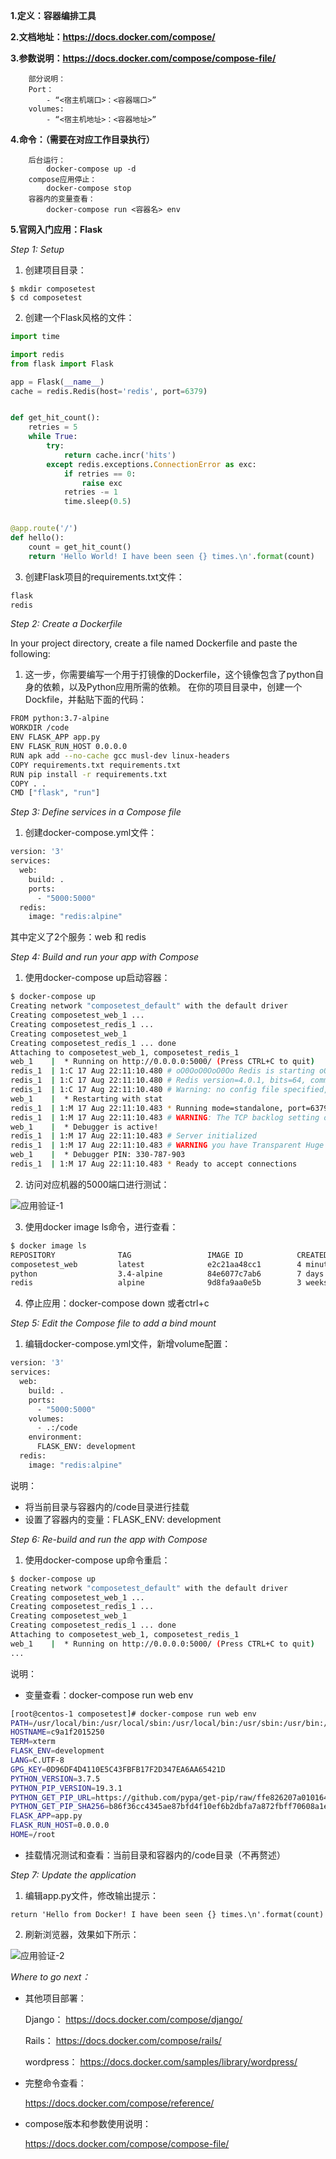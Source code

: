 **1.定义：容器编排工具**

**2.文档地址：https://docs.docker.com/compose/**

**3.参数说明：https://docs.docker.com/compose/compose-file/**

```
    部分说明：
    Port：
        - “<宿主机端口>：<容器端口>”
    volumes:
        - “<宿主机地址>：<容器地址>”

```
         
**4.命令：（需要在对应工作目录执行）**
``` 
    后台运行：
        docker-compose up -d
    compose应用停止：
        docker-compose stop
    容器内的变量查看：
        docker-compose run <容器名> env
```
   
**5.官网入门应用：Flask**

*Step 1: Setup*

1. 创建项目目录：
```
$ mkdir composetest
$ cd composetest

```
2. 创建一个Flask风格的文件：
```python
import time

import redis
from flask import Flask

app = Flask(__name__)
cache = redis.Redis(host='redis', port=6379)


def get_hit_count():
    retries = 5
    while True:
        try:
            return cache.incr('hits')
        except redis.exceptions.ConnectionError as exc:
            if retries == 0:
                raise exc
            retries -= 1
            time.sleep(0.5)


@app.route('/')
def hello():
    count = get_hit_count()
    return 'Hello World! I have been seen {} times.\n'.format(count)
```

3. 创建Flask项目的requirements.txt文件：
```txt
flask
redis
```

*Step 2: Create a Dockerfile*

In your project directory, create a file named Dockerfile and paste the following:
1. 这一步，你需要编写一个用于打镜像的Dockerfile，这个镜像包含了python自身的依赖，以及Python应用所需的依赖。
在你的项目目录中，创建一个Dockfile，并黏贴下面的代码：
```bash
FROM python:3.7-alpine
WORKDIR /code
ENV FLASK_APP app.py
ENV FLASK_RUN_HOST 0.0.0.0
RUN apk add --no-cache gcc musl-dev linux-headers
COPY requirements.txt requirements.txt
RUN pip install -r requirements.txt
COPY . .
CMD ["flask", "run"]
```
*Step 3: Define services in a Compose file*

1. 创建docker-compose.yml文件：
```bash
version: '3'
services:
  web:
    build: .
    ports:
      - "5000:5000"
  redis:
    image: "redis:alpine"
```
其中定义了2个服务：web 和 redis

*Step 4: Build and run your app with Compose*
1. 使用docker-compose up启动容器：
```bash
$ docker-compose up
Creating network "composetest_default" with the default driver
Creating composetest_web_1 ...
Creating composetest_redis_1 ...
Creating composetest_web_1
Creating composetest_redis_1 ... done
Attaching to composetest_web_1, composetest_redis_1
web_1    |  * Running on http://0.0.0.0:5000/ (Press CTRL+C to quit)
redis_1  | 1:C 17 Aug 22:11:10.480 # oO0OoO0OoO0Oo Redis is starting oO0OoO0OoO0Oo
redis_1  | 1:C 17 Aug 22:11:10.480 # Redis version=4.0.1, bits=64, commit=00000000, modified=0, pid=1, just started
redis_1  | 1:C 17 Aug 22:11:10.480 # Warning: no config file specified, using the default config. In order to specify a config file use redis-server /path/to/redis.conf
web_1    |  * Restarting with stat
redis_1  | 1:M 17 Aug 22:11:10.483 * Running mode=standalone, port=6379.
redis_1  | 1:M 17 Aug 22:11:10.483 # WARNING: The TCP backlog setting of 511 cannot be enforced because /proc/sys/net/core/somaxconn is set to the lower value of 128.
web_1    |  * Debugger is active!
redis_1  | 1:M 17 Aug 22:11:10.483 # Server initialized
redis_1  | 1:M 17 Aug 22:11:10.483 # WARNING you have Transparent Huge Pages (THP) support enabled in your kernel. This will create latency and memory usage issues with Redis. To fix this issue run the command 'echo never > /sys/kernel/mm/transparent_hugepage/enabled' as root, and add it to your /etc/rc.local in order to retain the setting after a reboot. Redis must be restarted after THP is disabled.
web_1    |  * Debugger PIN: 330-787-903
redis_1  | 1:M 17 Aug 22:11:10.483 * Ready to accept connections
```
2. 访问对应机器的5000端口进行测试：

![应用验证-1](https://github.com/Aaron1989/CloudNativeNotes/blob/master/Docker/3.Docker%20Compose%E5%9F%BA%E7%A1%80%E5%BA%94%E7%94%A8/compose-test-1.png)


3. 使用docker image ls命令，进行查看：
```bash
$ docker image ls
REPOSITORY              TAG                 IMAGE ID            CREATED             SIZE
composetest_web         latest              e2c21aa48cc1        4 minutes ago       93.8MB
python                  3.4-alpine          84e6077c7ab6        7 days ago          82.5MB
redis                   alpine              9d8fa9aa0e5b        3 weeks ago         27.5MB
```
4. 停止应用：docker-compose down 或者ctrl+c

*Step 5: Edit the Compose file to add a bind mount*
1. 编辑docker-compose.yml文件，新增volume配置：
```bash
version: '3'
services:
  web:
    build: .
    ports:
      - "5000:5000"
    volumes:
      - .:/code
    environment:
      FLASK_ENV: development
  redis:
    image: "redis:alpine"
```
说明：
*  将当前目录与容器内的/code目录进行挂载
*  设置了容器内的变量：FLASK_ENV: development

*Step 6: Re-build and run the app with Compose*
1. 使用docker-compose up命令重启：
```bash
$ docker-compose up
Creating network "composetest_default" with the default driver
Creating composetest_web_1 ...
Creating composetest_redis_1 ...
Creating composetest_web_1
Creating composetest_redis_1 ... done
Attaching to composetest_web_1, composetest_redis_1
web_1    |  * Running on http://0.0.0.0:5000/ (Press CTRL+C to quit)
...
```
说明：
* 变量查看：docker-compose run web env
```bash
[root@centos-1 composetest]# docker-compose run web env
PATH=/usr/local/bin:/usr/local/sbin:/usr/local/bin:/usr/sbin:/usr/bin:/sbin:/bin
HOSTNAME=c9a1f2015250
TERM=xterm
FLASK_ENV=development
LANG=C.UTF-8
GPG_KEY=0D96DF4D4110E5C43FBFB17F2D347EA6AA65421D
PYTHON_VERSION=3.7.5
PYTHON_PIP_VERSION=19.3.1
PYTHON_GET_PIP_URL=https://github.com/pypa/get-pip/raw/ffe826207a010164265d9cc807978e3604d18ca0/get-pip.py
PYTHON_GET_PIP_SHA256=b86f36cc4345ae87bfd4f10ef6b2dbfa7a872fbff70608a1e43944d283fd0eee
FLASK_APP=app.py
FLASK_RUN_HOST=0.0.0.0
HOME=/root

```
* 挂载情况测试和查看：当前目录和容器内的/code目录（不再赘述）

*Step 7: Update the application*
1. 编辑app.py文件，修改输出提示：
```text
return 'Hello from Docker! I have been seen {} times.\n'.format(count)
```

2. 刷新浏览器，效果如下所示：

![应用验证-2](https://github.com/Aaron1989/CloudNativeNotes/blob/master/Docker/3.Docker%20Compose%E5%9F%BA%E7%A1%80%E5%BA%94%E7%94%A8/compose-test-2.png)

*Where to go next：*
* 其他项目部署：
    
    Django： https://docs.docker.com/compose/django/
    
    Rails： https://docs.docker.com/compose/rails/
    
    wordpress： https://docs.docker.com/samples/library/wordpress/
    
* 完整命令查看：

    https://docs.docker.com/compose/reference/
    
* compose版本和参数使用说明：

    https://docs.docker.com/compose/compose-file/